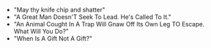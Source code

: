- "May thy knife chip and shatter"
- "A Great Man Doesn'T Seek To Lead. He's Called To It."
- "An Animal Cought In A Trap Will Gnaw Off Its Own Leg TO Escape. What Will You Do?"
- "When Is A Gift Not A Gift?"
